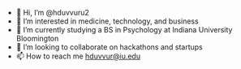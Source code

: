 - 👋 Hi, I’m @hduvvuru2
- 👀 I’m interested in medicine, technology, and business
- 🌱 I’m currently studying a BS in Psychology at Indiana University Bloomington
- 💞️ I’m looking to collaborate on hackathons and startups
- 📫 How to reach me hduvvur@iu.edu
